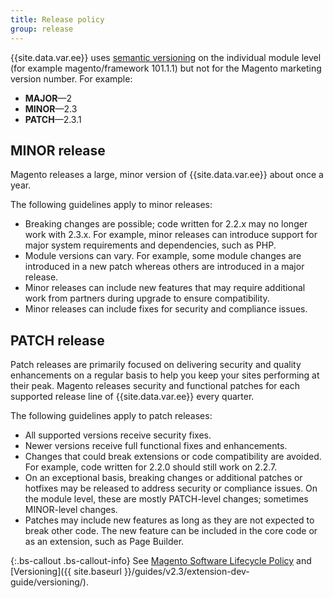 ```yaml
---
title: Release policy
group: release
---
```


{{site.data.var.ee}} uses [semantic versioning](https://semver.org/) on the individual module level (for example magento/framework 101.1.1) but not for the Magento marketing version number. For example:

- **MAJOR**—2
- **MINOR**—2.3
- **PATCH**—2.3.1

## MINOR release

Magento releases a large, minor version of {{site.data.var.ee}} about once a year.

The following guidelines apply to minor releases:

- Breaking changes are possible; code written for 2.2.x may no longer work with 2.3.x. For example, minor releases can introduce support for major system requirements and dependencies, such as PHP.
- Module versions can vary. For example, some module changes are introduced in a new patch whereas others are introduced in a major release.
- Minor releases can include new features that may require additional work from partners during upgrade to ensure compatibility.
- Minor releases can include fixes for security and compliance issues.

## PATCH release

Patch releases are primarily focused on delivering security and quality enhancements on a regular basis to help you keep your sites performing at their peak. Magento releases security and functional patches for each supported release line of {{site.data.var.ee}} every quarter.

The following guidelines apply to patch releases:

- All supported versions receive security fixes.
- Newer versions receive full functional fixes and enhancements.
- Changes that could break extensions or code compatibility are avoided. For example, code written for 2.2.0 should still work on 2.2.7.
- On an exceptional basis, breaking changes or additional patches or hotfixes may be released to address security or compliance issues. On the module level, these are mostly PATCH-level changes; sometimes MINOR-level changes.
- Patches may include new features as long as they are not expected to break other code. The new feature can be included in the core code or as an extension, such as Page Builder.

{:.bs-callout .bs-callout-info}
See [Magento Software Lifecycle Policy](https://magento.com/sites/default/files/magento-software-lifecycle-policy.pdf) and [Versioning]({{ site.baseurl }}/guides/v2.3/extension-dev-guide/versioning/).
